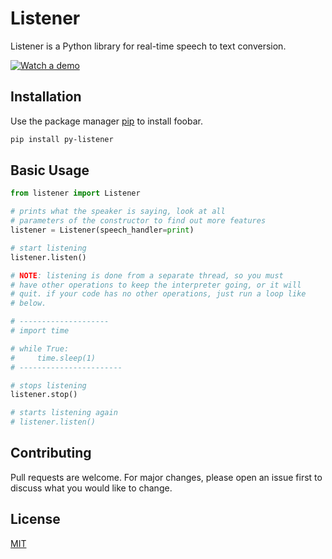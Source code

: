# Listener

Listener is a Python library for real-time speech to text conversion.

[![Watch a demo](https://img.youtube.com/vi/SEFm8rJRg_A/0.jpg)](https://www.youtube.com/watch?v=SEFm8rJRg_A)

## Installation

Use the package manager [pip](https://pip.pypa.io/en/stable/) to install foobar.

```bash
pip install py-listener
```

## Basic Usage

```python
from listener import Listener

# prints what the speaker is saying, look at all
# parameters of the constructor to find out more features
listener = Listener(speech_handler=print)

# start listening
listener.listen()

# NOTE: listening is done from a separate thread, so you must
# have other operations to keep the interpreter going, or it will
# quit. if your code has no other operations, just run a loop like
# below.

# --------------------
# import time

# while True:
#     time.sleep(1)
# -----------------------

# stops listening
listener.stop()

# starts listening again
# listener.listen()
```

## Contributing

Pull requests are welcome. For major changes, please open an issue first to discuss what you would like to change.

## License

[MIT](https://choosealicense.com/licenses/mit/)
